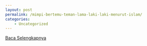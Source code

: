 ```yaml
---
layout: post
permalink: /mimpi-bertemu-teman-lama-laki-laki-menurut-islam/
categories:
    - Uncategorized
---
```


[Baca Selengkapnya](/04)
